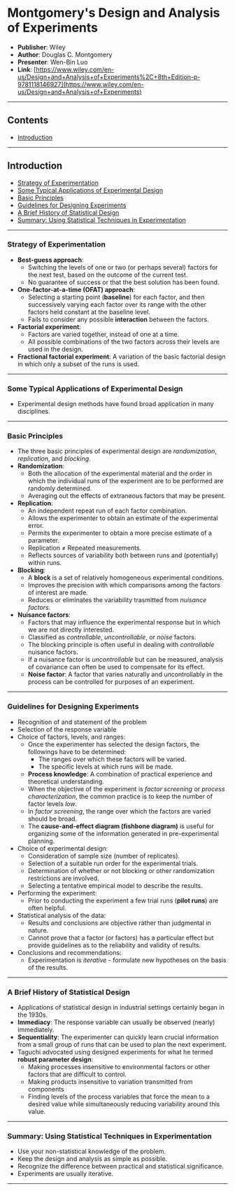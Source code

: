 # Montgomery's Design and Analysis of Experiments

- **Publisher**: Wiley
- **Author**: Douglas C. Montgomery
- **Presenter**: Wen-Bin Luo
- **Link**: [https://www.wiley.com/en-us/Design+and+Analysis+of+Experiments%2C+8th+Edition-p-9781118146927](https://www.wiley.com/en-us/Design+and+Analysis+of+Experiments)

---

## Contents

- [Introduction](#introduction)

---

## Introduction

- [Strategy of Experimentation](#strategy-of-experimentation)
- [Some Typical Applications of Experimental Design](#some-typical-applications-of-experimental-design)
- [Basic Principles](#basic-principles)
- [Guidelines for Designing Experiments](#guidelines-for-designing-experiments)
- [A Brief History of Statistical Design](#a-brief-history-of-statistical-design)
- [Summary: Using Statistical Techniques in Experimentation](#summary-using-statistical-techniques-in-experimentation)

---

### Strategy of Experimentation

- **Best-guess approach**:
	- Switching the levels of one or two (or perhaps several) factors for the next test, based on the outcome of the current test.
	- No guarantee of success or that the best solution has been found.
- **One-factor-at-a-time (OFAT) approach**:
	- Selecting a starting point (**baseline**) for each factor, and then successively varying each factor over its range with the other factors held constant at the baseline level.
	- Fails to consider any possible **interaction** between the factors.
- **Factorial experiment**:
	- Factors are varied together, instead of one at a time.
	- All possible combinations of the two factors across their levels are used in the design.
- **Fractional factorial experiment**: A variation of the basic factorial design in which only a subset of the runs is used.

---

### Some Typical Applications of Experimental Design

- Experimental design methods have found broad application in many disciplines.

---

### Basic Principles

- The three basic principles of experimental design are *randomization*, *replication*, and *blocking*.
- **Randomization**:
	- Both the allocation of the experimental material and the order in which the individual runs of the experiment are to be performed are randomly determined.
	- Averaging out the effects of extraneous factors that may be present.
- **Replication**:
	- An independent repeat run of each factor combination.
	- Allows the experimenter to obtain an estimate of the experimental error.
	- Permits the experimenter to obtain a more precise estimate of a parameter.
	- Replication ≠ Repeated measurements.
	- Reflects sources of variability both between runs and (potentially) within runs.
- **Blocking**:
	- A **block** is a set of relatively homogeneous experimental conditions.
	- Improves the precision with which comparisons among the factors of interest are made.
	- Reduces or eliminates the variability trasmitted from *nuisance factors*.
- **Nuisance factors**:
	- Factors that may influence the experimental response but in which we are not directly interested.
	- Classified as *controllable*, *uncontrollable*, or *noise* factors.
	- The blocking principle is often useful in dealing with *controllable* nuisance factors.
	- If a nuisance factor is *uncontrollable* but can be measured, analysis of covariance can often be used to compensate for its effect.
	- **Noise factor**: A factor that varies naturally and uncontrollably in the process can be controlled for purposes of an experiment.

---

### Guidelines for Designing Experiments

- Recognition of and statement of the problem
- Selection of the response variable
- Choice of factors, levels, and ranges:
	- Once the experimenter has selected the design factors, the followings have to be determined:
		- The ranges over which these factors will be varied.
		- The specific levels at which runs will be made.
	- **Process knowledge**: A combination of practical experience and theoretical understanding.
	- When the objective of the experiment is *factor screening* or *process characterization*, the common practice is to keep the number of factor levels *low*.
	- In *factor screening*, the range over which the factors are varied should be broad.
	- The **cause-and-effect diagram (fishbone diagram)** is useful for organizing some of the information generated in pre-experimental planning.
- Choice of experimental design:
	- Consideration of sample size (number of replicates).
	- Selection of a suitable run order for the experimental trials.
	- Determination of whether or not blocking or other randomization restrictions are involved.
	- Selecting a tentative empirical model to describe the results.
- Performing the experiment:
	- Prior to conducting the experiment a few trial runs (**pilot runs**) are often helpful.
- Statistical analysis of the data:
	- Results and conclusions are objective rather than judgmental in nature.
	- Cannot prove that a factor (or factors) has a particular effect but provide guidelines as to the reliability and validity of results.
- Conclusions and recommendations:
	- Experimentation is *iterative* - formulate new hypotheses on the basis of the results.

---

### A Brief History of Statistical Design

- Applications of statistical design in industrial settings certainly began in the 1930s.
- **Immediacy**: The response variable can usually be observed (nearly) immediately.
- **Sequentiality**: The experimenter can quickly learn crucial information from a small group of runs that can be used to plan the next experiment.
- Taguchi advocated using designed experiments for what he termed **robust parameter design**:
	- Making processes insensitive to environmental factors or other factors that are difficult to control.
	- Making products insensitive to variation transmitted from components
	- Finding levels of the process variables that force the mean to a desired value while simultaneously reducing variability around this value.

---

### Summary: Using Statistical Techniques in Experimentation

- Use your non-statistical knowledge of the problem.
- Keep the design and analysis as simple as possible.
- Recognize the difference between practical and statistical significance.
- Experiments are usually iterative.

---
